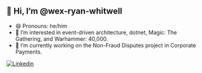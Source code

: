 
## 👋 Hi, I’m @wex-ryan-whitwell ##
- 😄 Pronouns: he/him
- 💬 I’m interested in event-driven architecture, dotnet, Magic: The Gathering, and Warhammer: 40,000.
- 🔭 I’m currently working on the Non-Fraud Disputes project in Corporate Payments.

<a href="https://www.linkedin.com/in/ryanwhitwell/">
  <img
    alt="Linkedin"
    src="https://img.shields.io/badge/linkedin-0077B5?logo=linkedin&logoColor=white&style=for-the-badge"
  />
</a>
